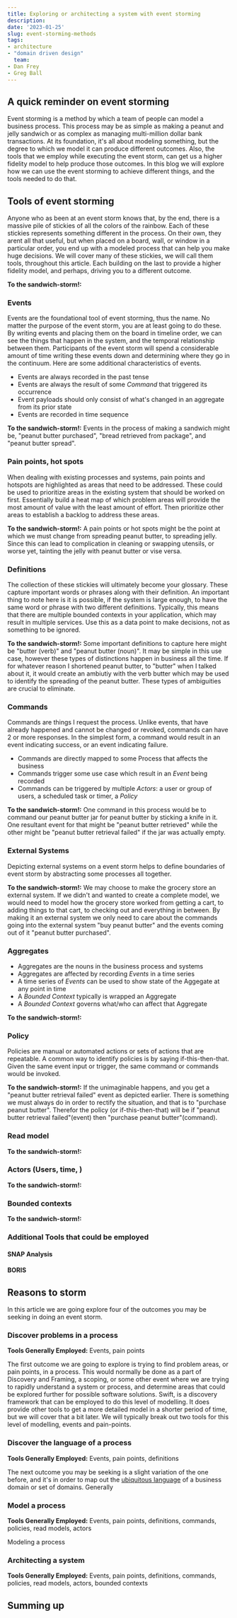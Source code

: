```yaml
---
title: Exploring or architecting a system with event storming
description: 
date: '2023-01-25'
slug: event-storming-methods
tags:
- architecture
- "domain driven design"
  team:
- Dan Frey
- Greg Ball
---
```


## A quick reminder on event storming
Event storming is a method by which a team of people can model a business process.  This process may be as simple as making a peanut and jelly sandwich or as complex as managing multi-million dollar bank transactions.  At its foundation, it's all about modeling something, but the degree to which we model it can produce different outcomes.  Also, the tools that we employ while executing the event storm, can get us a higher fidelity model to help produce those outcomes. In this blog we will explore how we can use the event storming to achieve different things, and the tools needed to do that.

## Tools of event storming
Anyone who as been at an event storm knows that, by the end, there is a massive pile of stickies of all the colors of the rainbow.  Each of these stickies represents something different in the process.  On their own, they arent all that useful, but when placed on a board, wall, or window in a particular order, you end up with a modeled process that can help you make huge decisions.  We will cover many of these stickies, we will call them tools, throughout this article.  Each building on the last to provide a higher fidelity model, and perhaps, driving you to a different outcome. 

**To the sandwich-storm!:**

### Events 
Events are the foundational tool of event storming, thus the name.  No matter the purpose of the event storm, you are at least going to do these.  By writing events and placing them on the board in timeline order, we can see the things that happen in the system, and the temporal relationship between them.  Participants of the event storm will spend a considerable amount of time writing these events down and determining where they go in the continuum. Here are some additional characteristics of events.  

* Events are always recorded in the past tense
* Events are always the result of some *Command* that triggered its occurrence
* Event payloads should only consist of what's changed in an aggregate from its prior state
* Events are recorded in time sequence

**To the sandwich-storm!:** Events in the process of making a sandwich might be, "peanut butter purchased", "bread retrieved from package", and "peanut butter spread".

### Pain points, hot spots
When dealing with existing processes and systems, pain points and hotspots are highlighted as areas that need to be addressed. These could be used to prioritize areas in the existing system that should be worked on first. Essentially build a heat map of which problem areas will provide the most amount of value with the least amount of effort. Then prioritize other areas to establish a backlog to address these areas.

**To the sandwich-storm!:** A pain points or hot spots might be the point at which we must change from spreading peanut butter, to spreading jelly.  Since this can lead to complication in cleaning or swapping utensils, or worse yet, tainting the jelly with peanut butter or vise versa.

### Definitions
The collection of these stickies will ultimately become your glossary.  These capture important words or phrases along with their definition.  An important thing to note here is it is possible, if the system is large enough, to have the same word or phrase with two different definitions.  Typically, this means that there are multiple bounded contexts in your application, which may result in multiple services.  Use this as a data point to make decisions, not as something to be ignored.

**To the sandwich-storm!:** Some important definitions to capture here might be "butter (verb)" and "peanut butter (noun)".  It may be simple in this use case, however these types of distinctions happen in business all the time.  If for whatever reason I shortened peanut butter, to "butter" when I talked about it, it would create an ambiutiy with the verb butter which may be used to identify the spreading of the peanut butter.  These types of ambiguities are crucial to eliminate.

### Commands
Commands are things I request the process.  Unlike events, that have already happened and cannot be changed or revoked, commands can have 2 or more responses.  In the simplest form, a command would result in an event indicating success, or an event indicating failure.  

* Commands are directly mapped to some Process that affects the business
* Commands trigger some use case which result in an *Event* being recorded
* Commands can be triggered by multiple *Actors*: a user or group of users, a scheduled task or timer, a *Policy* 

**To the sandwich-storm!:** One command in this process would be to command our peanut butter jar for peanut butter by sticking a knife in it.  One resultant event for that might be "peanut butter retrieved" while the other might be "peanut butter retrieval failed" if the jar was actually empty.  

### External Systems
Depicting external systems on a event storm helps to define boundaries of event storm by abstracting some processes all together. 

**To the sandwich-storm!:** We may choose to make the grocery store an external system.  If we didn't and wanted to create a complete model, we would need to model how the grocery store worked from getting a cart, to adding things to that cart, to checking out and everything in between.  By making it an external system we only need to care about the commands going into the external system "buy peanut butter" and the events coming out of it "peanut butter purchased".

### Aggregates

* Aggregates are the nouns in the business process and systems
* Aggregates are affected by recording *Events* in a time series
* A time series of *Events* can be used to show state of the Aggegate at any point in time
* A *Bounded Context* typically is wrapped an Aggregate
* A *Bounded Context* governs what/who can affect that Aggregate

**To the sandwich-storm!:**

### Policy
Policies are manual or automated actions or sets of actions that are repeatable.  A common way to identify policies is by saying if-this-then-that.  Given the same event input or trigger, the same command or commands would be invoked.  

**To the sandwich-storm!:** If the unimaginable happens, and you get a "peanut butter retrieval failed" event as depicted earlier.  There is something we must always do in order to rectify the situation, and that is to "purchase peanut butter".  Therefor the policy (or if-this-then-that) will be if "peanut butter retrieval failed"(event) then "purchase peanut butter"(command).

### Read model

**To the sandwich-storm!:**

### Actors (Users, time, )

**To the sandwich-storm!:**

### Bounded contexts

**To the sandwich-storm!:**

### Additional Tools that could be employed
#### SNAP Analysis

#### BORIS

## Reasons to storm
In this article we are going explore four of the outcomes you may be seeking in doing an event storm. 

### Discover problems in a process
**Tools Generally Employed:** Events, pain points

The first outcome we are going to explore is trying to find problem areas, or pain points, in a process.  This would normally be done as a part of Discovery and Framing, a scoping, or some other event where we are trying to rapidly understand a system or process, and determine areas that could be explored further for possible software solutions. Swift, is a discovery framework that can be employed to do this level of modelling.  It does provide other tools to get a more detailed model in a shorter period of time, but we will cover that a bit later. We will typically break out two tools for this level of modelling, events and pain-points.

### Discover the language of a process
**Tools Generally Employed:** Events, pain points, definitions

The next outcome you may be seeking is a slight variation of the one before, and it's in order to map out the [ubiquitous language](https://tanzu.vmware.com/developer/blog/ubiquitous-language/) of a business domain or set of domains.  Generally 

### Model a process
**Tools Generally Employed:** Events, pain points, definitions, commands, policies, read models, actors

Modeling a process 

### Architecting a system
**Tools Generally Employed:** Events, pain points, definitions, commands, policies, read models, actors, bounded contexts

## Summing up